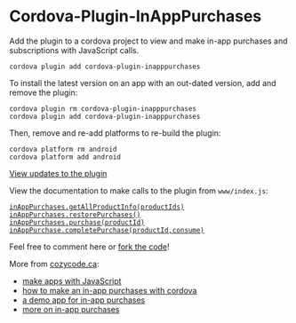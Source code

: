 # Cordova-Plugin-InAppPurchases

Add the plugin to a cordova project to view and make in-app purchases and subscriptions with JavaScript calls.
```
cordova plugin add cordova-plugin-inapppurchases
```

To install the latest version on an app with an out-dated version, add and remove the plugin:
```
cordova plugin rm cordova-plugin-inapppurchases
cordova plugin add cordova-plugin-inapppurchases
```
Then, remove and re-add platforms to re-build the plugin:
```
cordova platform rm android
cordova platform add android
```
[View updates to the plugin](https://github.com/cozycodegh/cordova-plugin-inapppurchases/releases)

View the documentation to make calls to the plugin from `www/index.js`:

[`inAppPurchases.getAllProductInfo(productIds)`](https://github.com/cozycodegh/cordova-plugin-inapppurchases/blob/main/docs/getAllProductInfo.md) <br>
[`inAppPurchases.restorePurchases()`](https://github.com/cozycodegh/cordova-plugin-inapppurchases/blob/main/docs/restorePurchases.md)  <br>
[`inAppPurchases.purchase(productId)`](https://github.com/cozycodegh/cordova-plugin-inapppurchases/blob/main/docs/purchase.md)  <br>
[`inAppPurchase.completePurchase(productId,consume)`](https://github.com/cozycodegh/cordova-plugin-inapppurchases/blob/main/docs/completePurchase.md)

<p align="center">

Feel free to comment here or [fork the code](https://github.com/cozycodegh/cordova-plugin-inapppurchases)!

<p>

More from [cozycode.ca](https://cozycode.ca):  
  * [make apps with JavaScript](https://cozycode.ca/post?pon=make-an-app-with-cordova)
  * [how to make an in-app purchases with cordova](https://cozycode.ca/post?pon=cordova-plugin-inapppurchases)
  * [a demo app for in-app purchases](https://cozycode.ca/post?pon=cordova-plugin-inapppurchases-DEMO-APP)
  * [more on in-app purchases](https://cozycode.ca/post?pon=cordova-plugin-inapppurchases-backupreadme)

